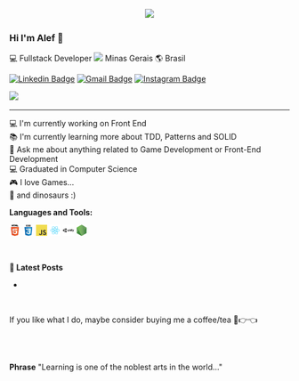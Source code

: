 <p align="center">
 <img src="https://cdn.dribbble.com/users/1059583/screenshots/4171367/coding-freak.gif" width="200px">
</p>



### Hi I'm Alef 🧔

💻 Fullstack Developer  <img src="https://image.flaticon.com/icons/svg/197/197386.svg" width="13"/> Minas Gerais 🌎 Brasil

[![Linkedin Badge](https://img.shields.io/badge/-Alef.facode-blue?style=flat-square&logo=Linkedin&logoColor=white&link=https://www.linkedin.com/in/alef-santos-soares-a28715193?trk=people-guest_people_search-card/)](https://www.linkedin.com/in/alef-santos-soares-a28715193?trk=people-guest_people_search-card/)
[![Gmail Badge](https://img.shields.io/badge/-Alef.Santos-c14438?style=flat-square&logo=Gmail&logoColor=white&link=mailto:alefmastertutor@gmail.com)](mailto:alefmastertutor@gmail.com)
[![Instagram Badge](https://img.shields.io/badge/-dino.coder-blue?style=flat-square&logo=Instagram&logoColor=white&link=https://www.instagram.com/alef.all)](https://www.instagram.com/alef.all)


![](https://visitor-badge.glitch.me/badge?page_id=Alef-facode.Alef-facode)

---

💻 I'm currently working on Front End<br>
📚 I'm currently learning more about TDD, Patterns and SOLID<br>
💬 Ask me about anything related to Game Development or Front-End Development<br>
💻 Graduated in Computer Science<br>
🎮 I love Games...<br>
🦖 and dinosaurs :)

**Languages and Tools:**  

<code><img height="20" src="https://raw.githubusercontent.com/github/explore/80688e429a7d4ef2fca1e82350fe8e3517d3494d/topics/html/html.png"></code>
<code><img height="20" src="https://raw.githubusercontent.com/github/explore/80688e429a7d4ef2fca1e82350fe8e3517d3494d/topics/css/css.png"></code>
<code><img height="20" src="https://raw.githubusercontent.com/github/explore/80688e429a7d4ef2fca1e82350fe8e3517d3494d/topics/javascript/javascript.png"></code>
<code><img height="20" src="https://raw.githubusercontent.com/github/explore/80688e429a7d4ef2fca1e82350fe8e3517d3494d/topics/react/react.png"></code>
<code><img height="20" src="https://raw.githubusercontent.com/github/explore/80688e429a7d4ef2fca1e82350fe8e3517d3494d/topics/unity/unity.png"></code>
<code><img height="20" src="https://raw.githubusercontent.com/github/explore/80688e429a7d4ef2fca1e82350fe8e3517d3494d/topics/nodejs/nodejs.png"></code>

<br/>

**📕 Latest Posts**   
- [](https://www.linkedin.com/pulse/criando-um-readmemd-sensacional-para-seu-perfil-santos-de-azevedo/)

<br/>

If you like what I do, maybe consider buying me a coffee/tea 🥺👉👈

<br/>
<br/>

**Phrase**
"Learning is one of the noblest arts in the world..."

<br/>
<br/>
</samp>
